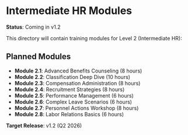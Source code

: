 # Intermediate HR Modules

**Status**: Coming in v1.2

This directory will contain training modules for Level 2 (Intermediate HR):

## Planned Modules

- **Module 2.1**: Advanced Benefits Counseling (8 hours)
- **Module 2.2**: Classification Deep Dive (10 hours)
- **Module 2.3**: Compensation Administration (8 hours)
- **Module 2.4**: Recruitment Strategies (8 hours)
- **Module 2.5**: Performance Management (6 hours)
- **Module 2.6**: Complex Leave Scenarios (6 hours)
- **Module 2.7**: Personnel Actions Workshop (8 hours)
- **Module 2.8**: Labor Relations Basics (6 hours)

**Target Release**: v1.2 (Q2 2026)
